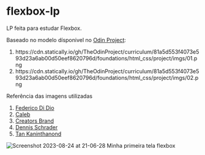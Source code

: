 # flexbox-lp
<p>LP feita para estudar Flexbox.</p>
<p>Baseado no modelo dísponivel no <a href="https://www.theodinproject.com/lessons/foundations-landing-page">Odin Project</a>:</p>
<ol>
          <li>https://cdn.statically.io/gh/TheOdinProject/curriculum/81a5d553f4073e593d23a6ab00d50eef8620796d/foundations/html_css/project/imgs/01.png </li>
          <li>https://cdn.statically.io/gh/TheOdinProject/curriculum/81a5d553f4073e593d23a6ab00d50eef8620796d/foundations/html_css/project/imgs/02.png </li>
</ol>

<p>Referência das imagens utilizadas</p>

<ol>
  <li><a href="https://unsplash.com/photos/y_AGUEoxxGU?utm_source=unsplash&utm_medium=referral&utm_content=creditCopyText">Federico Di Dio</a></li>
  <li><a href="https://unsplash.com/photos/JmuyB_LibRo?utm_source=unsplash&utm_medium=referral&utm_content=creditCopyText">Caleb</a></li>
  <li><a href="https://unsplash.com/photos/Yrqyn1Gb80k?utm_source=unsplash&utm_medium=referral&utm_content=creditCopyText">Creators Brand</a></li>
  <li><a href="https://unsplash.com/photos/sH85-pkNmoA?utm_source=unsplash&utm_medium=referral&utm_content=creditCopyText">Dennis Schrader</a></li>
  <li><a href="https://unsplash.com/photos/uuBP9fmZ_JA?utm_source=unsplash&utm_medium=referral&utm_content=creditCopyText">Tan Kaninthanond</a></li>
</ol>

![Screenshot 2023-08-24 at 21-06-28 Minha primeira tela flexbox](https://github.com/caiocvalerio/flexbox-lp/assets/56412590/d20f135e-af6c-4ffc-be0b-b27fd16df244)
